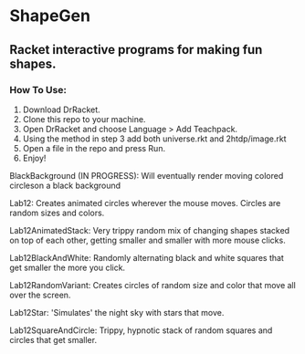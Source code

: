 # ShapeGen
## Racket interactive programs for making fun shapes.
### How To Use:

1) Download DrRacket. 
2) Clone this repo to your machine.
3) Open DrRacket and choose Language > Add Teachpack.
4) Using the method in step 3 add both universe.rkt and 2htdp/image.rkt 
5) Open a file in the repo and press Run. 
6) Enjoy!

BlackBackground (IN PROGRESS): Will eventually render moving colored circleson a black background 

Lab12: Creates animated circles wherever the mouse moves. Circles are random sizes and colors. 

Lab12AnimatedStack: Very trippy random mix of changing shapes stacked on top of each other, getting smaller and smaller
with more mouse clicks.

Lab12BlackAndWhite: Randomly alternating black and white squares that get smaller the more you click. 

Lab12RandomVariant: Creates circles of random size and color that move all over the screen.

Lab12Star: 'Simulates' the night sky with stars that move.

Lab12SquareAndCircle: Trippy, hypnotic stack of random squares and circles that get smaller.



